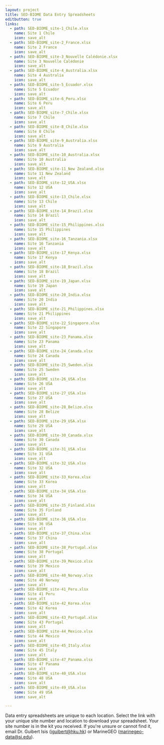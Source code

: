 ```yaml
---
layout: project
title: SED-BIOME Data Entry Spreadsheets
editbutton: true
links:
  - path: SED-BIOME_site-1_Chile.xlsx
    name: Site 1 Chile
    icon: save_alt
  - path: SED-BIOME_site-2_France.xlsx
    name: Site 2 France
    icon: save_alt
  - path: SED-BIOME_site-3_Nouvelle Calédonie.xlsx
    name: Site 3 Nouvelle Calédonie
    icon: save_alt
  - path: SED-BIOME_site-4_Australia.xlsx
    name: Site 4 Australia
    icon: save_alt
  - path: SED-BIOME_site-5_Ecuador.xlsx
    name: Site 5 Ecuador
    icon: save_alt
  - path: SED-BIOME_site-6_Peru.xlsx
    name: Site 6 Peru
    icon: save_alt
  - path: SED-BIOME_site-7_Chile.xlsx
    name: Site 7 Chile
    icon: save_alt
  - path: SED-BIOME_site-8_Chile.xlsx
    name: Site 8 Chile
    icon: save_alt
  - path: SED-BIOME_site-9_Australia.xlsx
    name: Site 9 Australia
    icon: save_alt
  - path: SED-BIOME_site-10_Australia.xlsx
    name: Site 10 Australia
    icon: save_alt
  - path: SED-BIOME_site-11_New Zealand.xlsx
    name: Site 11 New Zealand
    icon: save_alt
  - path: SED-BIOME_site-12_USA.xlsx
    name: Site 12 USA
    icon: save_alt
  - path: SED-BIOME_site-13_Chile.xlsx
    name: Site 13 Chile
    icon: save_alt
  - path: SED-BIOME_site-14_Brazil.xlsx
    name: Site 14 Brazil
    icon: save_alt
  - path: SED-BIOME_site-15_Philippines.xlsx
    name: Site 15 Philippines
    icon: save_alt
  - path: SED-BIOME_site-16_Tanzania.xlsx
    name: Site 16 Tanzania
    icon: save_alt
  - path: SED-BIOME_site-17_Kenya.xlsx
    name: Site 17 Kenya
    icon: save_alt
  - path: SED-BIOME_site-18_Brazil.xlsx
    name: Site 18 Brazil
    icon: save_alt
  - path: SED-BIOME_site-19_Japan.xlsx
    name: Site 19 Japan
    icon: save_alt
  - path: SED-BIOME_site-20_India.xlsx
    name: Site 20 India 
    icon: save_alt
  - path: SED-BIOME_site-21_Philippines.xlsx
    name: Site 21 Philippines 
    icon: save_alt
  - path: SED-BIOME_site-22_Singapore.xlsx
    name: Site 22 Singapore 
    icon: save_alt
  - path: SED-BIOME_site-23_Panama.xlsx
    name: Site 23 Panama 
    icon: save_alt
  - path: SED-BIOME_site-24_Canada.xlsx
    name: Site 24 Canada 
    icon: save_alt
  - path: SED-BIOME_site-25_Sweden.xlsx
    name: Site 25 Sweden 
    icon: save_alt
  - path: SED-BIOME_site-26_USA.xlsx
    name: Site 26 USA 
    icon: save_alt
  - path: SED-BIOME_site-27_USA.xlsx
    name: Site 27 USA 
    icon: save_alt
  - path: SED-BIOME_site-28_Belize.xlsx
    name: Site 28 Belize 
    icon: save_alt
  - path: SED-BIOME_site-29_USA.xlsx
    name: Site 29 USA 
    icon: save_alt
  - path: SED-BIOME_site-30_Canada.xlsx
    name: Site 30 Canada 
    icon: save_alt
  - path: SED-BIOME_site-31_USA.xlsx
    name: Site 31 USA 
    icon: save_alt
  - path: SED-BIOME_site-32_USA.xlsx
    name: Site 32 USA 
    icon: save_alt
  - path: SED-BIOME_site-33_Korea.xlsx
    name: Site 33 Korea 
    icon: save_alt
  - path: SED-BIOME_site-34_USA.xlsx
    name: Site 34 USA 
    icon: save_alt
  - path: SED-BIOME_site-35_Finland.xlsx
    name: Site 35 Finland 
    icon: save_alt
  - path: SED-BIOME_site-36_USA.xlsx
    name: Site 36 USA 
    icon: save_alt
  - path: SED-BIOME_site-37_China.xlsx
    name: Site 37 China 
    icon: save_alt
  - path: SED-BIOME_site-38_Portugal.xlsx
    name: Site 38 Portugal 
    icon: save_alt
  - path: SED-BIOME_site-39_Mexico.xlsx
    name: Site 39 Mexico 
    icon: save_alt
  - path: SED-BIOME_site-40_Norway.xlsx
    name: Site 40 Norway 
    icon: save_alt
  - path: SED-BIOME_site-41_Peru.xlsx
    name: Site 41 Peru 
    icon: save_alt
  - path: SED-BIOME_site-42_Korea.xlsx
    name: Site 42 Korea 
    icon: save_alt
  - path: SED-BIOME_site-43_Portugal.xlsx
    name: Site 43 Portugal 
    icon: save_alt
  - path: SED-BIOME_site-44_Mexico.xlsx
    name: Site 44 Mexico 
    icon: save_alt
  - path: SED-BIOME_site-45_Italy.xlsx
    name: Site 45 Italy 
    icon: save_alt
  - path: SED-BIOME_site-47_Panama.xlsx
    name: Site 47 Panama 
    icon: save_alt
  - path: SED-BIOME_site-48_USA.xlsx
    name: Site 48 USA 
    icon: save_alt
  - path: SED-BIOME_site-49_USA.xlsx
    name: Site 49 USA 
    icon: save_alt

---
```

  
Data entry spreadsheets are unique to each location. Select the link with your unique site number and location to download your spreadsheet. Your site number is in the kit you received. If you're unsure or cannot find it, email  Dr. Guibert Isis (iguibert@hku.hk) or MarineGEO (marinegeo-data@si.edu).